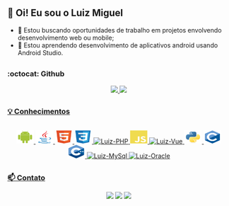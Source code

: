 ## 👋 Oi! Eu sou o Luiz Miguel


- 🔭 Estou buscando oportunidades de trabalho em projetos envolvendo desenvolvimento web ou mobile;
- 🌱 Estou aprendendo desenvolvimento de aplicativos android usando Android Studio. 

## 
### :octocat: Github
<div align="center">
  <a href="https://github.com/LuizMiguelSR">
  <img height="180em" src="https://github-readme-stats.vercel.app/api?username=LuizMiguelSR&theme=blue-green"/>
  <img height="180em" src="https://github-readme-stats.vercel.app/api/top-langs/?username=LuizMiguelSR&layout=compact&langs_count=7&theme=blue-green"/>
</div>

## 
### 💡 Conhecimentos
  
<div style="display: inline_block" align="center"><br>
  <img alt="Luiz-Android" height="30" width="40" src="https://raw.githubusercontent.com/devicons/devicon/master/icons/android/android-original.svg">
  <img alt="Luiz-Java" height="30" width="40" src="https://raw.githubusercontent.com/devicons/devicon/master/icons/java/java-original.svg">  
  <img alt="Luiz-HTML" height="30" width="40" src="https://raw.githubusercontent.com/devicons/devicon/master/icons/html5/html5-original.svg">
  <img alt="Luiz-CSS" height="30" width="40" src="https://raw.githubusercontent.com/devicons/devicon/master/icons/css3/css3-original.svg">
  <img alt="Luiz-PHP" height="30" width="40" src="https://cdn.jsdelivr.net/gh/devicons/devicon/icons/php/php-original.svg" />
  <img alt="Luiz-Js" height="30" width="40"  src="https://raw.githubusercontent.com/devicons/devicon/master/icons/javascript/javascript-plain.svg">
  <img alt="Luiz-Vue" height="30" width="40" src="https://cdn.jsdelivr.net/gh/devicons/devicon/icons/vuejs/vuejs-original.svg"/>
  <img alt="Luiz-Python" height="30" width="40" src="https://raw.githubusercontent.com/devicons/devicon/master/icons/python/python-original.svg">
  <img alt="Luiz-C" height="30" width="40" src="https://raw.githubusercontent.com/devicons/devicon/master/icons/c/c-original.svg">
  <img alt="Luiz-C++" height="30" width="40" src="https://raw.githubusercontent.com/devicons/devicon/master/icons/cplusplus/cplusplus-original.svg">
  <img alt="Luiz-MySql" height="35" width="40" src="https://cdn.jsdelivr.net/gh/devicons/devicon/icons/mysql/mysql-plain.svg" />
  <img alt="Luiz-Oracle" heigh="35" width="40" src="https://cdn.jsdelivr.net/gh/devicons/devicon/icons/oracle/oracle-original.svg" />
</div>
  
##
### 📫 Contato
<div align="center"> 
  <a href="https://www.linkedin.com/in/luizmiguelsantos" target="_blank"><img src="https://img.shields.io/badge/-LinkedIn-%230077B5?style=for-the-badge&logo=linkedin&logoColor=white" target="_blank"></a> 
 <a href="https://discord.gg/ME8mG8sG" target="_blank"><img src="https://img.shields.io/badge/Discord-7289DA?style=for-the-badge&logo=discord&logoColor=white" target="_blank"></a> 
  <a href = "mailto:luizmiguel.srodrigues@gmail.com"><img src="https://img.shields.io/badge/-Gmail-%23333?style=for-the-badge&logo=gmail&logoColor=white"></a>
</div>
